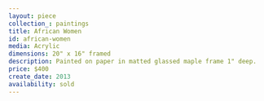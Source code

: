```yaml
---
layout: piece
collection_: paintings
title: African Women
id: african-women
media: Acrylic
dimensions: 20" x 16" framed
description: Painted on paper in matted glassed maple frame 1" deep.
price: $400
create_date: 2013
availability: sold
---
```

